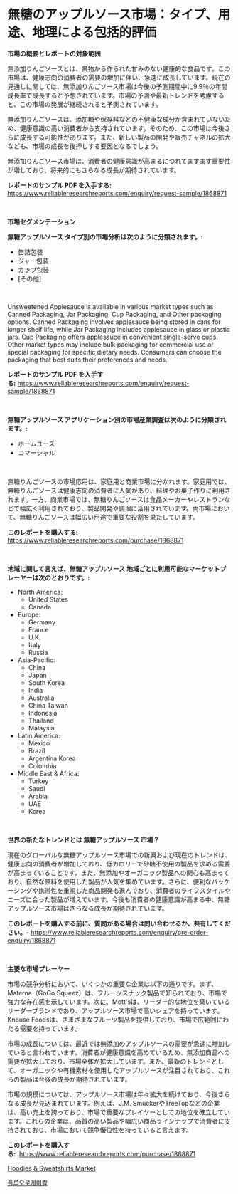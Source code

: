 <p><h1>無糖のアップルソース市場：タイプ、用途、地理による包括的評価</h1></p><p><strong>市場の概要とレポートの対象範囲</strong></p>
<p><p>無添加りんごソースとは、果物から作られた甘みのない健康的な食品です。この市場は、健康志向の消費者の需要の増加に伴い、急速に成長しています。現在の見通しに関しては、無添加りんごソース市場は今後の予測期間中に9.9％の年間成長率で成長すると予想されています。市場の予測や最新トレンドを考慮すると、この市場の発展が継続されると予測されています。</p><p>無添加りんごソースは、添加糖や保存料などの不健康な成分が含まれていないため、健康意識の高い消費者から支持されています。そのため、この市場は今後さらに成長する可能性があります。また、新しい製品の開発や販売チャネルの拡大なども、市場の成長を後押しする要因となるでしょう。</p><p>無添加りんごソース市場は、消費者の健康意識が高まるにつれてますます重要性が増しており、将来的にもさらなる成長が期待されています。</p></p>
<p><strong>レポートのサンプル PDF を入手する:</strong> <a href="https://www.reliableresearchreports.com/enquiry/request-sample/1868871">https://www.reliableresearchreports.com/enquiry/request-sample/1868871</a></p>
<p>&nbsp;</p>
<p><strong>市場セグメンテーション</strong></p>
<p><strong>無糖アップルソース タイプ別の市場分析は次のように分類されます。:</strong></p>
<p><ul><li>缶詰包装</li><li>ジャー包装</li><li>カップ包装</li><li>[その他]</li></ul></p>
<p>&nbsp;</p>
<p><p>Unsweetened Applesauce is available in various market types such as Canned Packaging, Jar Packaging, Cup Packaging, and Other packaging options. Canned Packaging involves applesauce being stored in cans for longer shelf life, while Jar Packaging includes applesauce in glass or plastic jars. Cup Packaging offers applesauce in convenient single-serve cups. Other market types may include bulk packaging for commercial use or special packaging for specific dietary needs. Consumers can choose the packaging that best suits their preferences and needs.</p></p>
<p><strong>レポートのサンプル PDF を入手する:</strong>&nbsp;<a href="https://www.reliableresearchreports.com/enquiry/request-sample/1868871">https://www.reliableresearchreports.com/enquiry/request-sample/1868871</a></p>
<p>&nbsp;</p>
<p><strong> 無糖アップルソース アプリケーション別の市場産業調査は次のように分類されます。:</strong></p>
<p><ul><li>ホームユース</li><li>コマーシャル</li></ul></p>
<p>&nbsp;</p>
<p><p>無糖りんごソースの市場応用は、家庭用と商業市場に分かれます。家庭用では、無糖りんごソースは健康志向の消費者に人気があり、料理やお菓子作りに利用されます。一方、商業市場では、無糖りんごソースは食品メーカーやレストランなどで幅広く利用されており、製品開発や調理に活用されています。両市場において、無糖りんごソースは幅広い用途で重要な役割を果たしています。</p></p>
<p><strong>このレポートを購入する:</strong>&nbsp; <a href="https://www.reliableresearchreports.com/purchase/1868871">https://www.reliableresearchreports.com/purchase/1868871</a></p>
<p>&nbsp;</p>
<p><strong>地域に関して言えば、無糖アップルソース 地域ごとに利用可能なマーケットプレーヤーは次のとおりです。:</strong></p>
<p><ul>
    <li>
        North America:
        <ul>
            <li>United States</li>
            <li>Canada</li>
        </ul>
    </li>
    <li>
        Europe:
        <ul>
            <li>Germany</li>
            <li>France</li>
            <li>U.K.</li>
            <li>Italy</li>
            <li>Russia</li>
        </ul>
    </li>
    <li>
        Asia-Pacific:
        <ul>
            <li>China</li>
            <li>Japan</li>
            <li>South Korea</li>
            <li>India</li>
            <li>Australia</li>
            <li>China Taiwan</li>
            <li>Indonesia</li>
            <li>Thailand</li>
            <li>Malaysia</li>
        </ul>
    </li>
    <li>
        Latin America:
        <ul>
            <li>Mexico</li>
            <li>Brazil</li>
            <li>Argentina Korea</li>
            <li>Colombia</li>
        </ul>
    </li>
    <li>
        Middle East & Africa:
        <ul>
            <li>Turkey</li>
            <li>Saudi</li>
            <li>Arabia</li>
            <li>UAE</li>
            <li>Korea</li>
        </ul>
    </li>
    </ul></p>
<p>&nbsp;</p>
<p><strong>世界の新たなトレンドとは 無糖アップルソース 市場？</strong></p>
<p><p>現在のグローバルな無糖アップルソース市場での新興および現在のトレンドは、健康志向の消費者が増加しており、低カロリーで砂糖不使用の製品を求める需要が高まっていることです。また、無添加やオーガニック製品への関心も高まっており、自然な原料を使用した製品が人気を集めています。さらに、便利なパッケージングや携帯性を重視した商品開発も進んでおり、消費者のライフスタイルやニーズに合った製品が増えています。今後も消費者の健康意識が高まる中、無糖アップルソース市場はさらなる成長が期待されています。</p></p>
<p><strong>このレポートを購入する前に、質問がある場合は問い合わせるか、共有してください。</strong>- <a href="https://www.reliableresearchreports.com/enquiry/pre-order-enquiry/1868871">https://www.reliableresearchreports.com/enquiry/pre-order-enquiry/1868871</a></p>
<p>&nbsp;</p>
<p><strong>主要な市場プレーヤー</strong></p>
<p><p>市場の競争分析において、いくつかの重要な企業は以下の通りです。まず、Materne（GoGo Squeez）は、フルーツスナック製品で知られており、市場で強力な存在感を示しています。次に、Mott'sは、リーダー的な地位を築いているリーダーブランドであり、アップルソース市場で高いシェアを持っています。Knouse Foodsは、さまざまなフルーツ製品を提供しており、市場で広範囲にわたる需要を持っています。</p><p>市場の成長については、最近では無添加のアップルソースの需要が急速に増加していると言われています。消費者が健康意識を高めているため、無添加商品への需要が拡大しており、市場全体が拡大しています。また、最新のトレンドとして、オーガニックや有機素材を使用したアップルソースが注目されており、これらの製品は今後の成長が期待されています。</p><p>市場の規模については、アップルソース市場は年々拡大を続けており、今後さらなる成長が見込まれています。例えば、J.M. SmuckerやTreeTopなどの企業は、高い売上を誇っており、市場で重要なプレイヤーとしての地位を確立しています。これらの企業は、品質の高い製品や幅広い商品ラインナップで消費者に支持されており、市場において競争優位性を持っていると言えます。</p></p>
<p><strong>このレポートを購入する:</strong>&nbsp;&nbsp;<a href="https://www.reliableresearchreports.com/purchase/1868871">https://www.reliableresearchreports.com/purchase/1868871</a></p>
<p><p><a href="https://github.com/Sarissaschmalingtr6fz2739/Market-Research-Report-List-1/blob/main/hoodies-sweatshirts-market.md">Hoodies & Sweatshirts Market</a></p><p><a href="https://medium.com/@dewayneber2023/%ED%94%8C%EB%A3%A8%EC%98%A4%EB%A1%9C-%ED%99%94%ED%95%99-%EB%AC%BC%EC%A7%88-%EC%8B%9C%EC%9E%A5%EC%9D%80-%EC%8B%9C%EC%9E%A5-%EC%A0%90%EC%9C%A0%EC%9C%A8-%EA%B7%9C%EB%AA%A8-%EB%B0%8F-2031%EB%85%84%EA%B9%8C%EC%A7%80-%EC%A0%84%EB%A7%9D%EC%9D%84-%EC%A4%91%EC%A0%90%EC%9C%BC%EB%A1%9C-%ED%95%9C%EB%8B%A4-a35defc8051b">플루오로케미칼</a></p></p>